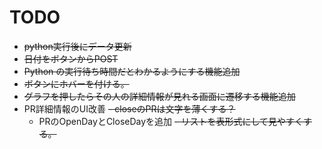 # TODO
- ~~python実行後にデータ更新~~
- ~~日付をボタンからPOST~~
- ~~Python の実行待ち時間だとわかるようにする機能追加~~
- ~~ボタンにホバーを付ける。~~
- ~~グラフを押したらその人の詳細情報が見れる画面に遷移する機能追加~~
- PR詳細情報のUI改善
~~- closeのPRは文字を薄くする？~~
  - PRのOpenDayとCloseDayを追加
  ~~- リストを表形式にして見やすくする。~~
